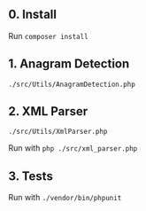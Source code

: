 ## 0. Install

Run `composer install`

## 1. Anagram Detection

`./src/Utils/AnagramDetection.php`

## 2. XML Parser

`./src/Utils/XmlParser.php`

Run with `php ./src/xml_parser.php` 

## 3. Tests

Run with `./vendor/bin/phpunit`
